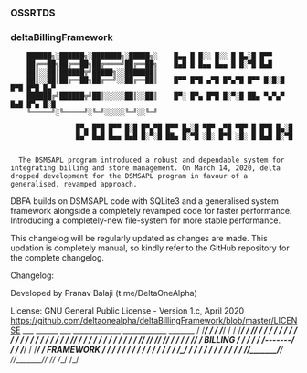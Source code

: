 ### OSSRTDS
### deltaBillingFramework

		██████╗░██████╗░███████╗░█████╗░    █▄▄ █ █░░ █░░ █ █▄░█ █▀▀  
		██╔══██╗██╔══██╗██╔════╝██╔══██╗    █▄█ █ █▄▄ █▄▄ █ █░▀█ █▄█
		██║░░██║██████╦╝█████╗░░███████║    
		██║░░██║██╔══██╗██╔══╝░░██╔══██║    █▀▀ █▀█ ▄▀█ █▀▄▀█ █▀▀ █░█░█ █▀█ █▀█ █▄▀
		██████╔╝██████╦╝██║░░░░░██║░░██║    █▀░ █▀▄ █▀█ █░▀░█ ██▄ ▀▄▀▄▀ █▄█ █▀▄ █░█
		╚═════╝░╚═════╝░╚═╝░░░░░╚═╝░░╚═╝

                    █▀▄ █▀█ █▀▀ █░█ █▀▄▀█ █▀▀ █▄░█ ▀█▀ ▄▀█ ▀█▀ █ █▀█ █▄░█
                    █▄▀ █▄█ █▄▄ █▄█ █░▀░█ ██▄ █░▀█ ░█░ █▀█ ░█░ █ █▄█ █░▀█


      The DSMSAPL program introduced a robust and dependable system for integrating billing and store management. On March 14, 2020, delta dropped development for the DSMSAPL program in favour of a generalised, revamped approach.

DBFA builds on DSMSAPL code with SQLite3 and a generalised system framework alongside a completely revamped code for faster performance.
Introducing a completely-new file-system for more stable performance.

This changelog will be regularly updated as changes are made. This updation is completely manual, so kindly refer to the GitHub repository for the complete changelog.


Changelog:


Developed by Pranav Balaji 
(t.me/DeltaOneAlpha)

License: GNU General Public License - Version 1.c, April 2020
	 https://github.com/deltaonealpha/deltaBillingFramework/blob/master/LICENSE
        ___ ______ ___   _____________    ____________     _______
       /  /_______/  /  /  /_______/  /  /  /________/    /  /_/ /
      /  /       /  /  /  /       /  /  /  /             /  /  / /
     /  /       /  /  /  /_______/  /  /  /             /  /   / /
    /  /       /  /  / // // // // /  /  /_________    /  /____/ / BILLING 
   /  /       /  /  /  /-------/  /  /  /_________/   /  /_____/ / FRAMEWORK
  /  /       /  /  /  /       /  /  /  /             /  /      / /
 /  /_______/  /  /  /______ /  /  /  /             /  /       / /
/__/_______/__/  /__/_______/__/  /__/             /__/        /_/